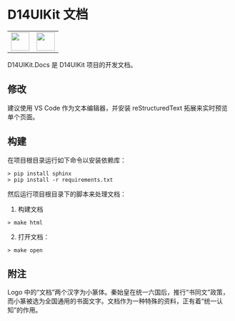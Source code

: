 # D14UIKit 文档

<table><tr>
<td><img src="https://media.githubusercontent.com/media/DreamersGather/D14UIKit.Res/main/logo.png" height=41></td>
<td><img src="https://media.githubusercontent.com/media/DreamersGather/D14Docs.Res/main/logo.png" height=41></td>
</tr></table>

D14UIKit.Docs 是 D14UIKit 项目的开发文档。

## 修改

建议使用 VS Code 作为文本编辑器，并安装 reStructuredText 拓展来实时预览单个页面。

## 构建

在项目根目录运行如下命令以安装依赖库：

```
> pip install sphinx
> pip install -r requirements.txt
```

然后运行项目根目录下的脚本来处理文档：

1. 构建文档

```
> make html
```

2. 打开文档：

```
> make open
```

## 附注

Logo 中的“文档”两个汉字为小篆体。秦始皇在统一六国后，推行“书同文”政策，而小篆被选为全国通用的书面文字。文档作为一种特殊的资料，正有着“统一认知”的作用。
